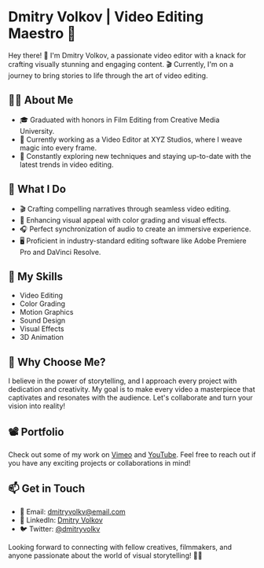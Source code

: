 # Dmitry Volkov | Video Editing Maestro 🎥

Hey there! 👋 I'm Dmitry Volkov, a passionate video editor with a knack for crafting visually stunning and engaging content. 🎬 Currently, I'm on a journey to bring stories to life through the art of video editing.

## 👨‍💻 About Me

- 🎓 Graduated with honors in Film Editing from Creative Media University.
- 💼 Currently working as a Video Editor at XYZ Studios, where I weave magic into every frame.
- 🚀 Constantly exploring new techniques and staying up-to-date with the latest trends in video editing.

## 🎥 What I Do

- 🎬 Crafting compelling narratives through seamless video editing.
- 🎨 Enhancing visual appeal with color grading and visual effects.
- 🎧 Perfect synchronization of audio to create an immersive experience.
- 🖥️ Proficient in industry-standard editing software like Adobe Premiere Pro and DaVinci Resolve.

## 🚀 My Skills

- Video Editing
- Color Grading
- Motion Graphics
- Sound Design
- Visual Effects
- 3D Animation

## 🌟 Why Choose Me?

I believe in the power of storytelling, and I approach every project with dedication and creativity. My goal is to make every video a masterpiece that captivates and resonates with the audience. Let's collaborate and turn your vision into reality!

## 📽️ Portfolio

Check out some of my work on [Vimeo](https://vimeo.com/dmitryvolkv) and [YouTube](https://www.youtube.com/user/dmitryvolkv/videos). Feel free to reach out if you have any exciting projects or collaborations in mind!

## 📫 Get in Touch

- 📧 Email: dmitryvolkv@email.com
- 💼 LinkedIn: [Dmitry Volkov](https://www.linkedin.com/in/dmitryvolkv/)
- 🐦 Twitter: [@dmitryvolkv](https://twitter.com/dmitryvolkv)

Looking forward to connecting with fellow creatives, filmmakers, and anyone passionate about the world of visual storytelling! 🚀✨
